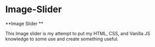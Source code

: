 # Image-Slider
**Image Slider **

This Image slider is my attempt to put my HTML, CSS, and Vanilla JS knowledge to some use and create something useful. 
